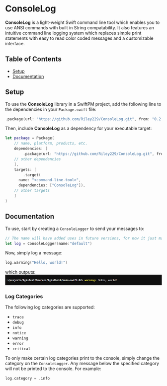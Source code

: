 # ConsoleLog

**ConsoleLog** is a light-weight Swift command line tool which enables you to use ANSI commands with built in String compatability.  It also features an intuitive command line logging system which replaces simple print statements with easy to read color coded messages and a customizable interface.

## Table of Contents

- [Setup](#setup)
- [Documentation](#documentation)

## Setup

To use the **ConsoleLog** library in a SwiftPM project, add the following line to the dependencies in your `Package.swift` file:

```swift
.package(url: "https://github.com/Riley229/ConsoleLog.git", from: "0.2.0")
```

Then, include **ConsoleLog** as a dependency for your executable target:

```swift
let package = Package(
    // name, platform, products, etc.
    dependencies: [
        .package(url: "https://github.com/Riley229/ConsoleLog.git", from: "0.2.0")
	// other dependencies
    ],
    targets: [
        .target(
	  name: "<command-line-tool>",
	  dependencies: ["ConsoleLog"]),
	// other targets
    ]
)
```

## Documentation

To use, start by creating a `ConsoleLogger` to send your messages to:

```swift
// The name will have added uses in future versions, for now it just makes the logger easier to identity.
let log = ConsoleLogger(name:"default")
```

Now, simply log a message:

```swift
log.warning("Hello, world!")
```

which outputs:
![Image of ConsoleLog Warning Example](Images/ConsoleLogWarningExample.png)

### Log Categories

The following log categories are supported:
- `trace`
- `debug`
- `info`
- `notice`
- `warning`
- `error`
- `critical`

To only make certain log categories print to the console, simply change the category on the `ConsoleLogger`.  Any message below the specified category will not be printed to the console.  For example:

```swift
log.category = .info
```